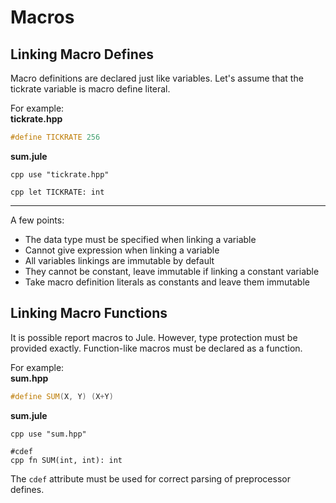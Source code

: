 # Macros

## Linking Macro Defines
Macro definitions are declared just like variables. Let's assume that the tickrate variable is macro define literal.

For example:\
**tickrate.hpp**
```cpp
#define TICKRATE 256
```
**sum.jule**
```jule
cpp use "tickrate.hpp"

cpp let TICKRATE: int
```

---

A few points:
- The data type must be specified when linking a variable
- Cannot give expression when linking a variable
- All variables linkings are immutable by default
- They cannot be constant, leave immutable if linking a constant variable
- Take macro definition literals as constants and leave them immutable

## Linking Macro Functions
It is possible report macros to Jule. However, type protection must be provided exactly. Function-like macros must be declared as a function.

For example:\
**sum.hpp**
```cpp
#define SUM(X, Y) (X+Y)
```
**sum.jule**
```jule
cpp use "sum.hpp"

#cdef
cpp fn SUM(int, int): int
```
The `cdef` attribute must be used for correct parsing of preprocessor defines.
